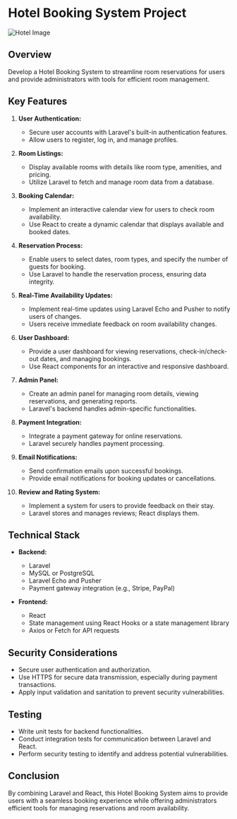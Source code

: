 # Hotel Booking System Project

![Hotel Image](https://i.ibb.co/pJggHjz/hotel-image.jpg)

## Overview

Develop a Hotel Booking System to streamline room reservations for users and provide administrators with tools for efficient room management.

## Key Features

1. **User Authentication:**
   - Secure user accounts with Laravel's built-in authentication features.
   - Allow users to register, log in, and manage profiles.

2. **Room Listings:**
   - Display available rooms with details like room type, amenities, and pricing.
   - Utilize Laravel to fetch and manage room data from a database.

3. **Booking Calendar:**
   - Implement an interactive calendar view for users to check room availability.
   - Use React to create a dynamic calendar that displays available and booked dates.

4. **Reservation Process:**
   - Enable users to select dates, room types, and specify the number of guests for booking.
   - Use Laravel to handle the reservation process, ensuring data integrity.

5. **Real-Time Availability Updates:**
   - Implement real-time updates using Laravel Echo and Pusher to notify users of changes.
   - Users receive immediate feedback on room availability changes.

6. **User Dashboard:**
   - Provide a user dashboard for viewing reservations, check-in/check-out dates, and managing bookings.
   - Use React components for an interactive and responsive dashboard.

7. **Admin Panel:**
   - Create an admin panel for managing room details, viewing reservations, and generating reports.
   - Laravel's backend handles admin-specific functionalities.

8. **Payment Integration:**
   - Integrate a payment gateway for online reservations.
   - Laravel securely handles payment processing.

9. **Email Notifications:**
   - Send confirmation emails upon successful bookings.
   - Provide email notifications for booking updates or cancellations.

10. **Review and Rating System:**
    - Implement a system for users to provide feedback on their stay.
    - Laravel stores and manages reviews; React displays them.

## Technical Stack

- **Backend:**
  - Laravel
  - MySQL or PostgreSQL
  - Laravel Echo and Pusher
  - Payment gateway integration (e.g., Stripe, PayPal)

- **Frontend:**
  - React
  - State management using React Hooks or a state management library
  - Axios or Fetch for API requests

## Security Considerations

- Secure user authentication and authorization.
- Use HTTPS for secure data transmission, especially during payment transactions.
- Apply input validation and sanitation to prevent security vulnerabilities.

## Testing

- Write unit tests for backend functionalities.
- Conduct integration tests for communication between Laravel and React.
- Perform security testing to identify and address potential vulnerabilities.

## Conclusion

By combining Laravel and React, this Hotel Booking System aims to provide users with a seamless booking experience while offering administrators efficient tools for managing reservations and room availability.
